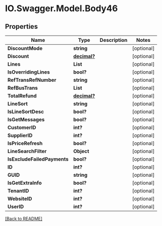 # IO.Swagger.Model.Body46
## Properties

Name | Type | Description | Notes
------------ | ------------- | ------------- | -------------
**DiscountMode** | **string** |  | [optional] 
**Discount** | [**decimal?**](BigDecimal.md) |  | [optional] 
**Lines** | **List** |  | [optional] 
**IsOverridingLines** | **bool?** |  | [optional] 
**RefTransRefNumber** | **string** |  | [optional] 
**RefBusTrans** | **List** |  | [optional] 
**TotalRefund** | [**decimal?**](BigDecimal.md) |  | [optional] 
**LineSort** | **string** |  | [optional] 
**IsLineSortDesc** | **bool?** |  | [optional] 
**IsGetMessages** | **bool?** |  | [optional] 
**CustomerID** | **int?** |  | [optional] 
**SupplierID** | **int?** |  | [optional] 
**IsPriceRefresh** | **bool?** |  | [optional] 
**LineSearchFilter** | **Object** |  | [optional] 
**IsExcludeFailedPayments** | **bool?** |  | [optional] 
**ID** | **int?** |  | [optional] 
**GUID** | **string** |  | [optional] 
**IsGetExtraInfo** | **bool?** |  | [optional] 
**TenantID** | **int?** |  | [optional] 
**WebsiteID** | **int?** |  | [optional] 
**UserID** | **int?** |  | [optional] 

 [[Back to README]](../README.md)

